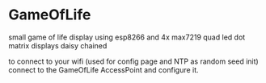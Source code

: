 # GameOfLife
small game of life display using esp8266 and 4x max7219 quad led dot matrix displays daisy chained

to connect to your wifi (used for config page and NTP as random seed init) connect to the GameOfLife AccessPoint and configure it.